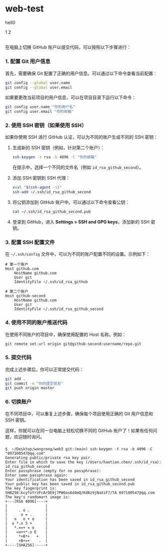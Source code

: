 # web-test
hell0

1
2

## 


在电脑上切换 GitHub 账户以提交代码，可以按照以下步骤进行：

### 1. 配置 Git 用户信息

首先，需要确保 Git 配置了正确的用户信息。可以通过以下命令查看当前配置：

```bash
git config --global user.name
git config --global user.email
```

如果要更改当前项目的用户信息，可以在项目目录下运行以下命令：

```bash
git config user.name "你的用户名"
git config user.email "你的邮箱"
```

### 2. 使用 SSH 密钥（如果使用 SSH）

如果你使用 SSH 进行 GitHub 认证，可以为不同的账户生成不同的 SSH 密钥：

1. 生成新的 SSH 密钥（例如，针对第二个账户）：

   ```bash
   ssh-keygen -t rsa -b 4096 -C "你的邮箱"
   ```

   在提示中，选择一个不同的文件名（例如 `id_rsa_github_second`）。

2. 添加 SSH 密钥到 SSH 代理：

   ```bash
   eval "$(ssh-agent -s)"
   ssh-add ~/.ssh/id_rsa_github_second
   ```

3. 将公钥添加到 GitHub 账户中。可以通过以下命令查看公钥：

   ```bash
   cat ~/.ssh/id_rsa_github_second.pub
   ```

4. 登录到 GitHub，进入 **Settings > SSH and GPG keys**，添加新的 SSH 密钥。

### 3. 配置 SSH 配置文件

在 `~/.ssh/config` 文件中，可以为不同的账户配置不同的设置。示例如下：

```plaintext
# 第一个账户
Host github.com
    HostName github.com
    User git
    IdentityFile ~/.ssh/id_rsa_github

# 第二个账户
Host github-second
    HostName github.com
    User git
    IdentityFile ~/.ssh/id_rsa_github_second
```

### 4. 使用不同的账户推送代码

在使用不同账户的项目中，确保使用配置的 Host 名称。例如：

```bash
git remote set-url origin git@github-second:username/repo.git
```

### 5. 提交代码

完成上述步骤后，你可以正常提交代码：

```bash
git add .
git commit -m "你的提交信息"
git push origin master
```

### 6. 切换账户

在不同项目中，可以重复上述步骤，确保每个项目使用正确的 Git 用户信息和 SSH 密钥。

这样，你就可以在同一台电脑上轻松切换不同的 GitHub 账户了！如果有任何问题，欢迎随时询问。



### 
```
$  ~/Desktop/wangrong/web3 git:(main) ssh-keygen -t rsa -b 4096 -C "897100547@qq.com"
Generating public/private rsa key pair.
Enter file in which to save the key (/Users/haotian.chen/.ssh/id_rsa): id_rsa_github_second
Enter passphrase (empty for no passphrase):
Enter same passphrase again:
Your identification has been saved in id_rsa_github_second
Your public key has been saved in id_rsa_github_second.pub
The key fingerprint is:
SHA256:kcyfoYrzFcArOE9j7PW0as6d4mQ/KdAz9jNaXiF7/TA 897100547@qq.com
The key's randomart image is:
+---[RSA 4096]----+
|                 |
|     . o .       |
|      o = .      |
|   o   o + o     |
|  o *.o S +      |
|   *.==+ = o     |
|    =o++*.o E    |
|     *+B*+   +   |
|     +B+=+    .  |
+----[SHA256]-----+
```
